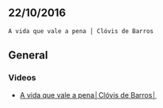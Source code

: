 22/10/2016
----------

`A vida que vale a pena │ Clóvis de Barros`

## General

### Videos

- [A vida que vale a pena│Clóvis de Barros│](https://www.youtube.com/watch?v=lfjFH_I4lWY)

